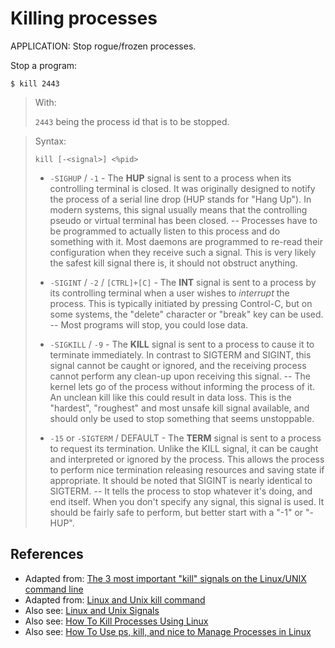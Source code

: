 # Killing processes

APPLICATION: Stop rogue/frozen processes.

Stop a program:

```
$ kill 2443
```

> With:
>
> `2443` being the process id that is to be stopped.

> Syntax:
>
> `kill [-<signal>] <%pid>`
>
> - `-SIGHUP` / `-1` - The **HUP** signal is sent to a process when its controlling terminal is closed. It was originally designed to notify the process of a serial line drop (HUP stands for "Hang Up"). In modern systems, this signal usually means that the controlling pseudo or virtual terminal has been closed.
-- Processes have to be programmed to actually listen to this process and do something with it. Most daemons are programmed to re-read their configuration when they receive such a signal. This is very likely the safest kill signal there is, it should not obstruct anything.
>
> - `-SIGINT` / `-2` / `[CTRL]+[C]` - The **INT** signal is sent to a process by its controlling terminal when a user wishes to _interrupt_ the process. This is typically initiated by pressing Control-C, but on some systems, the "delete" character or "break" key can be used.
-- Most programs will stop, you could lose data.
>
> - `-SIGKILL` / `-9` - The **KILL** signal is sent to a process to cause it to terminate immediately. In contrast to SIGTERM and SIGINT, this signal cannot be caught or ignored, and the receiving process cannot perform any clean-up upon receiving this signal.
-- The kernel lets go of the process without informing the process of it. An unclean kill like this could result in data loss. This is the "hardest", "roughest" and most unsafe kill signal available, and should only be used to stop something that seems unstoppable.
>
> - `-15` or `-SIGTERM` / DEFAULT - The **TERM** signal is sent to a process to request its termination. Unlike the KILL signal, it can be caught and interpreted or ignored by the process. This allows the process to perform nice termination releasing resources and saving state if appropriate. It should be noted that SIGINT is nearly identical to SIGTERM.
-- It tells the process to stop whatever it's doing, and end itself. When you don't specify any signal, this signal is used. It should be fairly safe to perform, but better start with a "-1" or "-HUP".


## References

- Adapted from: [The 3 most important "kill" signals on the Linux/UNIX command line][1]
- Adapted from: [Linux and Unix kill command][5]
- Also see: [Linux and Unix Signals][4]
- Also see: [How To Kill Processes Using Linux][2]
- Also see: [How To Use ps, kill, and nice to Manage Processes in Linux][3]

<!-- REFERENCES -->

[1]:http://meinit.nl/the-3-most-important-kill-signals-on-the-linux-unix-command-line
[2]:https://www.lifewire.com/how-to-kill-processes-using-linux-4062677
[3]:https://www.digitalocean.com/community/tutorials/how-to-use-ps-kill-and-nice-to-manage-processes-in-linux
[4]:http://www.computerhope.com/unix/signals.htm
[5]:http://www.computerhope.com/unix/ukill.htm

